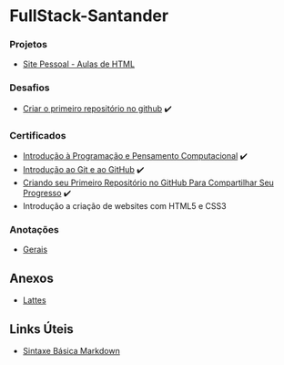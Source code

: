 # FullStack-Santander

### **Projetos**
* [Site Pessoal - Aulas de HTML](/Sitehtml/Home.html)
### **Desafios**
* [Criar o primeiro repositório no github](https://github.com/TravassosMT/FullStack-Santander.git) ✔️

### **Certificados**
* [Introdução à Programação e Pensamento Computacional](/Certificados/1.pdf) ✔️
* [Introdução ao Git e ao GitHub](/Certificados/2.pdf) ✔️
* [Criando seu Primeiro Repositório no GitHub Para Compartilhar Seu Progresso](/Certificados/3.pdf) ✔️
* Introdução a criação de websites com HTML5 e CSS3

### **Anotações**
* [Gerais](/Anotacoes/Gerais.txt)

## Anexos

* [Lattes](http://lattes.cnpq.br/0467314311473424)

## Links Úteis

* [Sintaxe Básica Markdown](https://www.markdownguide.org/basic-syntax)

